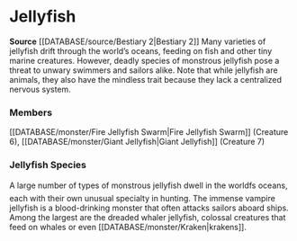 ﻿---
creature_family: Jellyfish
id: '140'
name: Jellyfish
rarity: Common
source: '[[DATABASE/source/Bestiary 2|Bestiary 2]]'
type: Creature Family

---
# Jellyfish

**Source** [[DATABASE/source/Bestiary 2|Bestiary 2]] 
Many varieties of jellyfish drift through the world’s oceans, feeding on fish and other tiny marine creatures. However, deadly species of monstrous jellyfish pose a threat to unwary swimmers and sailors alike. Note that while jellyfish are animals, they also have the mindless trait because they lack a centralized nervous system.

### Members

[[DATABASE/monster/Fire Jellyfish Swarm|Fire Jellyfish Swarm]] (Creature 6), [[DATABASE/monster/Giant Jellyfish|Giant Jellyfish]] (Creature 7)

###  Jellyfish Species

A large number of types of monstrous jellyfish dwell in the worldfs oceans, each with their own unusual specialty in hunting. The immense vampire jellyfish is a blood-drinking monster that often attacks sailors aboard ships. Among the largest are the dreaded whaler jellyfish, colossal creatures that feed on whales or even [[DATABASE/monster/Kraken|krakens]].